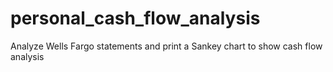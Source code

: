 # personal_cash_flow_analysis
Analyze Wells Fargo statements and print a Sankey chart to show cash flow analysis
